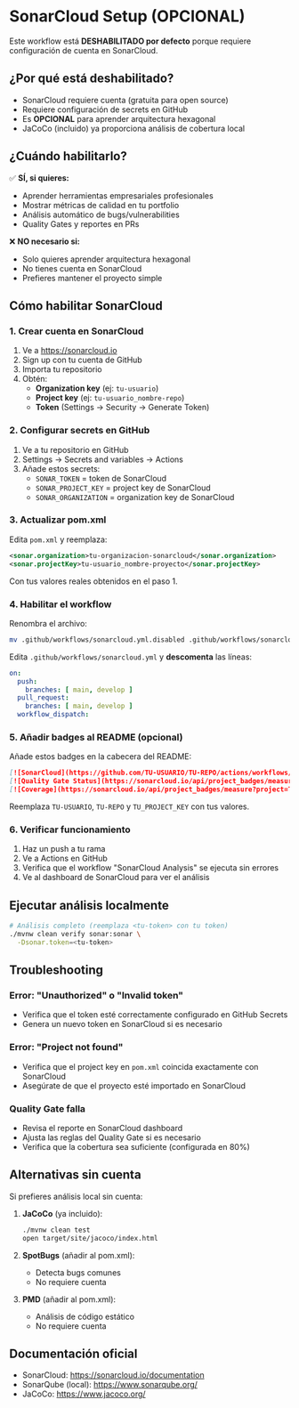 # SonarCloud Setup (OPCIONAL)

Este workflow está **DESHABILITADO por defecto** porque requiere configuración de cuenta en SonarCloud.

## ¿Por qué está deshabilitado?

- SonarCloud requiere cuenta (gratuita para open source)
- Requiere configuración de secrets en GitHub
- Es **OPCIONAL** para aprender arquitectura hexagonal
- JaCoCo (incluido) ya proporciona análisis de cobertura local

## ¿Cuándo habilitarlo?

✅ **SÍ, si quieres:**
- Aprender herramientas empresariales profesionales
- Mostrar métricas de calidad en tu portfolio
- Análisis automático de bugs/vulnerabilities
- Quality Gates y reportes en PRs

❌ **NO necesario si:**
- Solo quieres aprender arquitectura hexagonal
- No tienes cuenta en SonarCloud
- Prefieres mantener el proyecto simple

## Cómo habilitar SonarCloud

### 1. Crear cuenta en SonarCloud

1. Ve a https://sonarcloud.io
2. Sign up con tu cuenta de GitHub
3. Importa tu repositorio
4. Obtén:
   - **Organization key** (ej: `tu-usuario`)
   - **Project key** (ej: `tu-usuario_nombre-repo`)
   - **Token** (Settings → Security → Generate Token)

### 2. Configurar secrets en GitHub

1. Ve a tu repositorio en GitHub
2. Settings → Secrets and variables → Actions
3. Añade estos secrets:
   - `SONAR_TOKEN` = token de SonarCloud
   - `SONAR_PROJECT_KEY` = project key de SonarCloud
   - `SONAR_ORGANIZATION` = organization key de SonarCloud

### 3. Actualizar pom.xml

Edita `pom.xml` y reemplaza:

```xml
<sonar.organization>tu-organizacion-sonarcloud</sonar.organization>
<sonar.projectKey>tu-usuario_nombre-proyecto</sonar.projectKey>
```

Con tus valores reales obtenidos en el paso 1.

### 4. Habilitar el workflow

Renombra el archivo:

```bash
mv .github/workflows/sonarcloud.yml.disabled .github/workflows/sonarcloud.yml
```

Edita `.github/workflows/sonarcloud.yml` y **descomenta** las líneas:

```yaml
on:
  push:
    branches: [ main, develop ]
  pull_request:
    branches: [ main, develop ]
  workflow_dispatch:
```

### 5. Añadir badges al README (opcional)

Añade estos badges en la cabecera del README:

```markdown
[![SonarCloud](https://github.com/TU-USUARIO/TU-REPO/actions/workflows/sonarcloud.yml/badge.svg)](https://github.com/TU-USUARIO/TU-REPO/actions/workflows/sonarcloud.yml)
[![Quality Gate Status](https://sonarcloud.io/api/project_badges/measure?project=TU_PROJECT_KEY&metric=alert_status)](https://sonarcloud.io/dashboard?id=TU_PROJECT_KEY)
[![Coverage](https://sonarcloud.io/api/project_badges/measure?project=TU_PROJECT_KEY&metric=coverage)](https://sonarcloud.io/dashboard?id=TU_PROJECT_KEY)
```

Reemplaza `TU-USUARIO`, `TU-REPO` y `TU_PROJECT_KEY` con tus valores.

### 6. Verificar funcionamiento

1. Haz un push a tu rama
2. Ve a Actions en GitHub
3. Verifica que el workflow "SonarCloud Analysis" se ejecuta sin errores
4. Ve al dashboard de SonarCloud para ver el análisis

## Ejecutar análisis localmente

```bash
# Análisis completo (reemplaza <tu-token> con tu token)
./mvnw clean verify sonar:sonar \
  -Dsonar.token=<tu-token>
```

## Troubleshooting

### Error: "Unauthorized" o "Invalid token"

- Verifica que el token esté correctamente configurado en GitHub Secrets
- Genera un nuevo token en SonarCloud si es necesario

### Error: "Project not found"

- Verifica que el project key en `pom.xml` coincida exactamente con SonarCloud
- Asegúrate de que el proyecto esté importado en SonarCloud

### Quality Gate falla

- Revisa el reporte en SonarCloud dashboard
- Ajusta las reglas del Quality Gate si es necesario
- Verifica que la cobertura sea suficiente (configurada en 80%)

## Alternativas sin cuenta

Si prefieres análisis local sin cuenta:

1. **JaCoCo** (ya incluido):
   ```bash
   ./mvnw clean test
   open target/site/jacoco/index.html
   ```

2. **SpotBugs** (añadir al pom.xml):
   - Detecta bugs comunes
   - No requiere cuenta

3. **PMD** (añadir al pom.xml):
   - Análisis de código estático
   - No requiere cuenta

## Documentación oficial

- SonarCloud: https://sonarcloud.io/documentation
- SonarQube (local): https://www.sonarqube.org/
- JaCoCo: https://www.jacoco.org/
